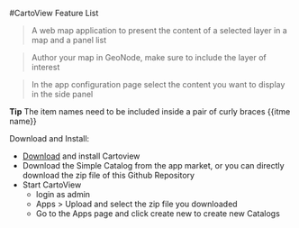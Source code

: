 #CartoView Feature List

>  A web map application to present the content of a selected layer in a map and a panel list

> Author your map in GeoNode, make sure to include the layer of interest

> In the app configuration page select the content you want to display in the side panel

__Tip__
The item names need to be included inside a pair of curly braces {{itme name}}

Download and Install:
- [Download](http://cartologic.com/cartoview/download/) and install Cartoview 
-  Download the Simple Catalog from the app market, or you can directly download the zip file of this Github Repository
- Start CartoView
    * login as admin
    * Apps > Upload and select the zip file you downloaded
	* Go to the Apps page and click create new to create new Catalogs

